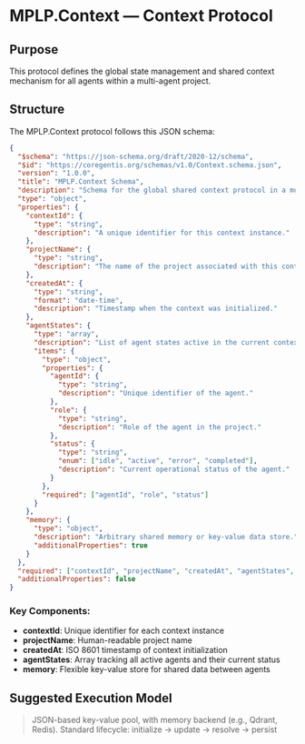 # MPLP.Context — Context Protocol

## Purpose
This protocol defines the global state management and shared context mechanism for all agents within a multi-agent project.

## Structure

The MPLP.Context protocol follows this JSON schema:

```json
{
  "$schema": "https://json-schema.org/draft/2020-12/schema",
  "$id": "https://coregentis.org/schemas/v1.0/Context.schema.json",
  "version": "1.0.0",
  "title": "MPLP.Context Schema",
  "description": "Schema for the global shared context protocol in a multi-agent system.",
  "type": "object",
  "properties": {
    "contextId": {
      "type": "string",
      "description": "A unique identifier for this context instance."
    },
    "projectName": {
      "type": "string",
      "description": "The name of the project associated with this context."
    },
    "createdAt": {
      "type": "string",
      "format": "date-time",
      "description": "Timestamp when the context was initialized."
    },
    "agentStates": {
      "type": "array",
      "description": "List of agent states active in the current context.",
      "items": {
        "type": "object",
        "properties": {
          "agentId": {
            "type": "string",
            "description": "Unique identifier of the agent."
          },
          "role": {
            "type": "string",
            "description": "Role of the agent in the project."
          },
          "status": {
            "type": "string",
            "enum": ["idle", "active", "error", "completed"],
            "description": "Current operational status of the agent."
          }
        },
        "required": ["agentId", "role", "status"]
      }
    },
    "memory": {
      "type": "object",
      "description": "Arbitrary shared memory or key-value data store.",
      "additionalProperties": true
    }
  },
  "required": ["contextId", "projectName", "createdAt", "agentStates", "memory"],
  "additionalProperties": false
}
```

### Key Components:

- **contextId**: Unique identifier for each context instance
- **projectName**: Human-readable project name
- **createdAt**: ISO 8601 timestamp of context initialization
- **agentStates**: Array tracking all active agents and their current status
- **memory**: Flexible key-value store for shared data between agents

## Suggested Execution Model
> JSON-based key-value pool, with memory backend (e.g., Qdrant, Redis).
> Standard lifecycle: initialize → update → resolve → persist